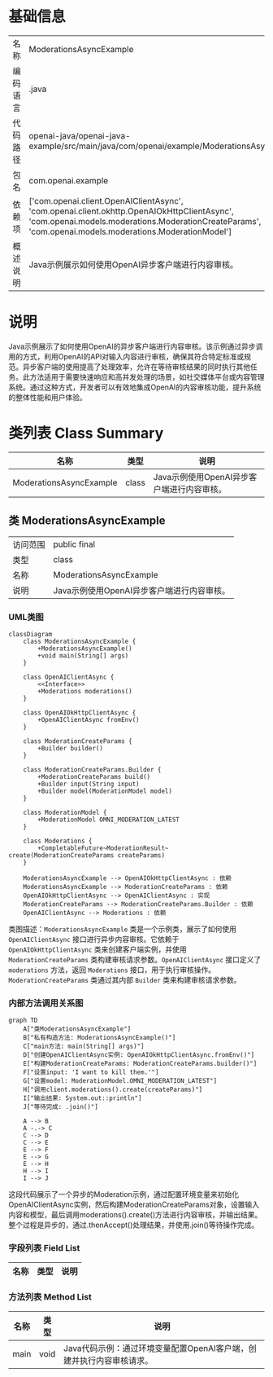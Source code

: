 # 基础信息

|      |      |
|------|------|
| 名称 | ModerationsAsyncExample |
| 编码语言 | .java |
| 代码路径 | openai-java/openai-java-example/src/main/java/com/openai/example/ModerationsAsyncExample.java |
| 包名 | com.openai.example |
| 依赖项 | ['com.openai.client.OpenAIClientAsync', 'com.openai.client.okhttp.OpenAIOkHttpClientAsync', 'com.openai.models.moderations.ModerationCreateParams', 'com.openai.models.moderations.ModerationModel'] |
| 概述说明 | Java示例展示如何使用OpenAI异步客户端进行内容审核。 |

# 说明

Java示例展示了如何使用OpenAI的异步客户端进行内容审核。该示例通过异步调用的方式，利用OpenAI的API对输入内容进行审核，确保其符合特定标准或规范。异步客户端的使用提高了处理效率，允许在等待审核结果的同时执行其他任务。此方法适用于需要快速响应和高并发处理的场景，如社交媒体平台或内容管理系统。通过这种方式，开发者可以有效地集成OpenAI的内容审核功能，提升系统的整体性能和用户体验。

# 类列表 Class Summary

| 名称   | 类型  | 说明 |
|-------|------|-------------|
| ModerationsAsyncExample | class | Java示例使用OpenAI异步客户端进行内容审核。 |



## 类 ModerationsAsyncExample

|      |      |
|------|------|
| 访问范围 | public final |
| 类型 | class |
| 名称 | ModerationsAsyncExample |
| 说明 | Java示例使用OpenAI异步客户端进行内容审核。 |


### UML类图

```mermaid
classDiagram
    class ModerationsAsyncExample {
        +ModerationsAsyncExample()
        +void main(String[] args)
    }

    class OpenAIClientAsync {
        <<Interface>>
        +Moderations moderations()
    }

    class OpenAIOkHttpClientAsync {
        +OpenAIClientAsync fromEnv()
    }

    class ModerationCreateParams {
        +Builder builder()
    }

    class ModerationCreateParams.Builder {
        +ModerationCreateParams build()
        +Builder input(String input)
        +Builder model(ModerationModel model)
    }

    class ModerationModel {
        +ModerationModel OMNI_MODERATION_LATEST
    }

    class Moderations {
        +CompletableFuture~ModerationResult~ create(ModerationCreateParams createParams)
    }

    ModerationsAsyncExample --> OpenAIOkHttpClientAsync : 依赖
    ModerationsAsyncExample --> ModerationCreateParams : 依赖
    OpenAIOkHttpClientAsync --> OpenAIClientAsync : 实现
    ModerationCreateParams --> ModerationCreateParams.Builder : 依赖
    OpenAIClientAsync --> Moderations : 依赖
```

类图描述：`ModerationsAsyncExample` 类是一个示例类，展示了如何使用 `OpenAIClientAsync` 接口进行异步内容审核。它依赖于 `OpenAIOkHttpClientAsync` 类来创建客户端实例，并使用 `ModerationCreateParams` 类构建审核请求参数。`OpenAIClientAsync` 接口定义了 `moderations` 方法，返回 `Moderations` 接口，用于执行审核操作。`ModerationCreateParams` 类通过其内部 `Builder` 类来构建审核请求参数。


### 内部方法调用关系图

```mermaid
graph TD
    A["类ModerationsAsyncExample"]
    B["私有构造方法: ModerationsAsyncExample()"]
    C["main方法: main(String[] args)"]
    D["创建OpenAIClientAsync实例: OpenAIOkHttpClientAsync.fromEnv()"]
    E["构建ModerationCreateParams: ModerationCreateParams.builder()"]
    F["设置input: 'I want to kill them.'"]
    G["设置model: ModerationModel.OMNI_MODERATION_LATEST"]
    H["调用client.moderations().create(createParams)"]
    I["输出结果: System.out::println"]
    J["等待完成: .join()"]

    A --> B
    A -.-> C
    C --> D
    C --> E
    E --> F
    E --> G
    E --> H
    H --> I
    I --> J
```

这段代码展示了一个异步的Moderation示例，通过配置环境变量来初始化OpenAIClientAsync实例，然后构建ModerationCreateParams对象，设置输入内容和模型，最后调用moderations().create()方法进行内容审核，并输出结果。整个过程是异步的，通过.thenAccept()处理结果，并使用.join()等待操作完成。

### 字段列表 Field List

| 名称  | 类型  | 说明 |
|-------|-------|------|

### 方法列表 Method List

| 名称  | 类型  | 说明 |
|-------|-------|------|
| main | void | Java代码示例：通过环境变量配置OpenAI客户端，创建并执行内容审核请求。 |




